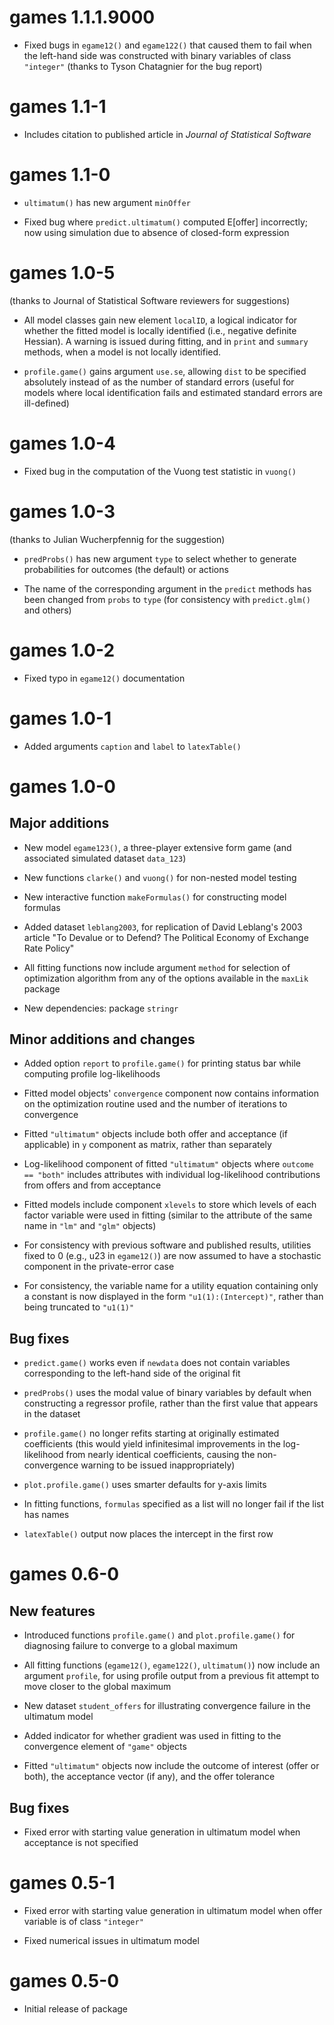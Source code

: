 # games 1.1.1.9000

* Fixed bugs in `egame12()` and `egame122()` that caused them to fail when the left-hand side was constructed with binary variables of class `"integer"` (thanks to Tyson Chatagnier for the bug report)


# games 1.1-1

* Includes citation to published article in *Journal of Statistical Software*


# games 1.1-0

* `ultimatum()` has new argument `minOffer`

* Fixed bug where `predict.ultimatum()` computed E[offer] incorrectly; now using simulation due to absence of closed-form expression


# games 1.0-5

(thanks to Journal of Statistical Software reviewers for suggestions)

* All model classes gain new element `localID`, a logical indicator for whether the fitted model is locally identified (i.e., negative definite Hessian).  A warning is issued during fitting, and in `print` and `summary` methods, when a model is not locally identified.

* `profile.game()` gains argument `use.se`, allowing `dist` to be specified absolutely instead of as the number of standard errors (useful for models where local identification fails and estimated standard errors are ill-defined)


# games 1.0-4

* Fixed bug in the computation of the Vuong test statistic in `vuong()`


# games 1.0-3

(thanks to Julian Wucherpfennig for the suggestion)

* `predProbs()` has new argument `type` to select whether to generate probabilities for outcomes (the default) or actions

* The name of the corresponding argument in the `predict` methods has been changed from `probs` to `type` (for consistency with `predict.glm()` and others)


# games 1.0-2

* Fixed typo in `egame12()` documentation


# games 1.0-1

* Added arguments `caption` and `label` to `latexTable()`


# games 1.0-0

## Major additions

* New model `egame123()`, a three-player extensive form game (and associated simulated dataset `data_123`)

* New functions `clarke()` and `vuong()` for non-nested model testing

* New interactive function `makeFormulas()` for constructing model formulas

* Added dataset `leblang2003`, for replication of David Leblang's 2003 article "To Devalue or to Defend? The Political Economy of Exchange Rate Policy"

* All fitting functions now include argument `method` for selection of optimization algorithm from any of the options available in the `maxLik` package

* New dependencies: package `stringr`

## Minor additions and changes

* Added option `report` to `profile.game()` for printing status bar while computing profile log-likelihoods

* Fitted model objects' `convergence` component now contains information on the optimization routine used and the number of iterations to convergence

* Fitted `"ultimatum"` objects include both offer and acceptance (if applicable) in `y` component as matrix, rather than separately

* Log-likelihood component of fitted `"ultimatum"` objects where `outcome == "both"` includes attributes with individual log-likelihood contributions from offers and from acceptance

* Fitted models include component `xlevels` to store which levels of each factor variable were used in fitting (similar to the attribute of the same name in `"lm"` and `"glm"` objects)

* For consistency with previous software and published results, utilities fixed to 0 (e.g., u23 in `egame12()`) are now assumed to have a stochastic component in the private-error case

* For consistency, the variable name for a utility equation containing only a constant is now displayed in the form `"u1(1):(Intercept)"`, rather than being truncated to `"u1(1)"`

## Bug fixes

* `predict.game()` works even if `newdata` does not contain variables corresponding to the left-hand side of the original fit

* `predProbs()` uses the modal value of binary variables by default when constructing a regressor profile, rather than the first value that appears in the dataset

* `profile.game()` no longer refits starting at originally estimated coefficients (this would yield infinitesimal improvements in the log-likelihood from nearly identical coefficients, causing the non-convergence warning to be issued inappropriately)

* `plot.profile.game()` uses smarter defaults for y-axis limits

* In fitting functions, `formulas` specified as a list will no longer fail if the list has names

* `latexTable()` output now places the intercept in the first row


# games 0.6-0

## New features

* Introduced functions `profile.game()` and `plot.profile.game()` for diagnosing failure to converge to a global maximum

* All fitting functions (`egame12()`, `egame122()`, `ultimatum()`) now include an argument `profile`, for using profile output from a previous fit attempt to move closer to the global maximum

* New dataset `student_offers` for illustrating convergence failure in the ultimatum model

* Added indicator for whether gradient was used in fitting to the convergence element of `"game"` objects

* Fitted `"ultimatum"` objects now include the outcome of interest (offer or both), the acceptance vector (if any), and the offer tolerance

## Bug fixes

* Fixed error with starting value generation in ultimatum model when acceptance is not specified


# games 0.5-1

* Fixed error with starting value generation in ultimatum model when offer variable is of class `"integer"`

* Fixed numerical issues in ultimatum model


# games 0.5-0

* Initial release of package
